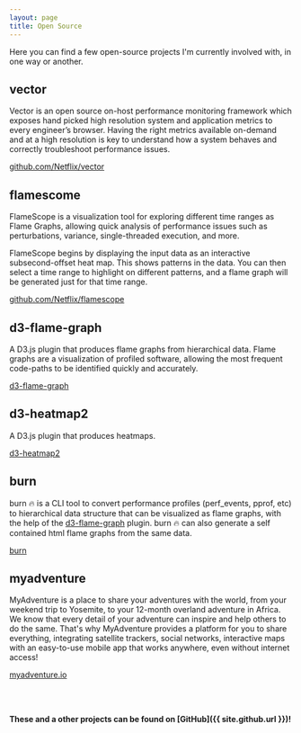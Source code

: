 ```yaml
---
layout: page
title: Open Source
---
```


Here you can find a few open-source projects I'm currently involved with, in one way or another.

## vector

Vector is an open source on-host performance monitoring framework which exposes hand picked high resolution system and application metrics to every engineer’s browser. Having the right metrics available on-demand and at a high resolution is key to understand how a system behaves and correctly troubleshoot performance issues.

[github.com/Netflix/vector](https://github.com/Netflix/vector)

## flamescome

FlameScope is a visualization tool for exploring different time ranges as Flame Graphs, allowing quick analysis of performance issues such as perturbations, variance, single-threaded execution, and more.

FlameScope begins by displaying the input data as an interactive subsecond-offset heat map. This shows patterns in the data. You can then select a time range to highlight on different patterns, and a flame graph will be generated just for that time range.

[github.com/Netflix/flamescope](https://github.com/Netflix/flamescope)

## d3-flame-graph

A D3.js plugin that produces flame graphs from hierarchical data. Flame graphs are a visualization of profiled software, allowing the most frequent code-paths to be identified quickly and accurately.

[d3-flame-graph](https://github.com/spiermar/d3-flame-graph)

## d3-heatmap2

A D3.js plugin that produces heatmaps.

[d3-heatmap2](https://github.com/spiermar/d3-heatmap2)

## burn

burn 🔥 is a CLI tool to convert performance profiles (perf_events, pprof, etc) to hierarchical data structure that can be visualized as flame graphs, with the help of the [d3-flame-graph](https://github.com/spiermar/d3-flame-graph) plugin. burn 🔥 can also generate a self contained html flame graphs from the same data.

[burn](https://github.com/spiermar/burn)

## myadventure

MyAdventure is a place to share your adventures with the world, from your weekend trip to Yosemite, to your 12-month overland adventure in Africa. We know that every detail of your adventure can inspire and help others to do the same. That's why MyAdventure provides a platform for you to share everything, integrating satellite trackers, social networks, interactive maps with an easy-to-use mobile app that works anywhere, even without internet access!

[myadventure.io](http://myadventure.io/)

<br/><br/>

**These and a other projects can be found on [GitHub]({{ site.github.url }})!**
